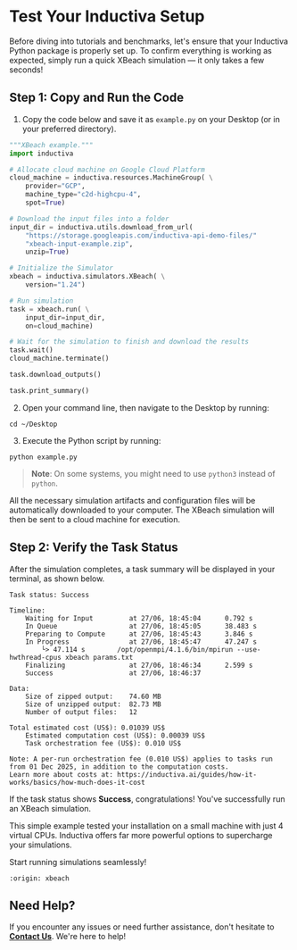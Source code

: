 # Test Your Inductiva Setup
Before diving into tutorials and benchmarks, let's ensure that your Inductiva Python package is properly set up. To confirm everything is working as expected, simply run a quick XBeach simulation — it only takes a few seconds!

## Step 1: Copy and Run the Code

1. Copy the code below and save it as `example.py` on your Desktop (or in your preferred directory).

```python
"""XBeach example."""
import inductiva

# Allocate cloud machine on Google Cloud Platform
cloud_machine = inductiva.resources.MachineGroup( \
    provider="GCP",
    machine_type="c2d-highcpu-4",
    spot=True)

# Download the input files into a folder
input_dir = inductiva.utils.download_from_url(
    "https://storage.googleapis.com/inductiva-api-demo-files/"
    "xbeach-input-example.zip",
    unzip=True)

# Initialize the Simulator
xbeach = inductiva.simulators.XBeach( \
    version="1.24")

# Run simulation
task = xbeach.run( \
    input_dir=input_dir,
    on=cloud_machine)

# Wait for the simulation to finish and download the results
task.wait()
cloud_machine.terminate()

task.download_outputs()

task.print_summary()
```

2. Open your command line, then navigate to the Desktop by running:

```
cd ~/Desktop
```

3. Execute the Python script by running:

```
python example.py
```

> **Note**: On some systems, you might need to use `python3` instead of `python`.

All the necessary simulation artifacts and configuration files will be automatically downloaded to your computer. The XBeach simulation will then be sent to a cloud machine for execution.

## Step 2: Verify the Task Status
After the simulation completes, a task summary will be displayed in your terminal, as shown below.

```
Task status: Success

Timeline:
	Waiting for Input         at 27/06, 18:45:04      0.792 s
	In Queue                  at 27/06, 18:45:05      38.483 s
	Preparing to Compute      at 27/06, 18:45:43      3.846 s
	In Progress               at 27/06, 18:45:47      47.247 s
		└> 47.114 s        /opt/openmpi/4.1.6/bin/mpirun --use-hwthread-cpus xbeach params.txt
	Finalizing                at 27/06, 18:46:34      2.599 s
	Success                   at 27/06, 18:46:37

Data:
	Size of zipped output:    74.60 MB
	Size of unzipped output:  82.73 MB
	Number of output files:   12

Total estimated cost (US$): 0.01039 US$
	Estimated computation cost (US$): 0.00039 US$
	Task orchestration fee (US$): 0.010 US$

Note: A per-run orchestration fee (0.010 US$) applies to tasks run from 01 Dec 2025, in addition to the computation costs.
Learn more about costs at: https://inductiva.ai/guides/how-it-works/basics/how-much-does-it-cost
```

If the task status shows **Success**, congratulations! You've successfully run an XBeach simulation.

This simple example tested your installation on a small machine with just 4 virtual CPUs. Inductiva offers far more powerful options to supercharge your simulations.

Start running simulations seamlessly!

```{banner_small}
:origin: xbeach
```

## Need Help?
If you encounter any issues or need further assistance, don't hesitate to [**Contact Us**](mailto:support@inductiva.ai). We're here to help!
